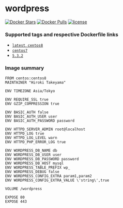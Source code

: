 # wordpress
[![Docker Stars](https://img.shields.io/docker/stars/takeyamajp/wordpress.svg)](https://hub.docker.com/r/takeyamajp/wordpress/)
[![Docker Pulls](https://img.shields.io/docker/pulls/takeyamajp/wordpress.svg)](https://hub.docker.com/r/takeyamajp/wordpress/)
[![license](https://img.shields.io/github/license/takeyamajp/docker-wordpress.svg)](https://github.com/takeyamajp/docker-wordpress/blob/master/LICENSE)

### Supported tags and respective Dockerfile links  
- [`latest`, `centos8`](https://github.com/takeyamajp/docker-wordpress/blob/master/centos8/Dockerfile)
- [`centos7`](https://github.com/takeyamajp/docker-wordpress/blob/master/centos7/Dockerfile)
- [`5.3.2`](https://github.com/takeyamajp/docker-wordpress/blob/master/5.3.2/Dockerfile)

### Image summary
    FROM centos:centos8  
    MAINTAINER "Hiroki Takeyama"
    
    ENV TIMEZONE Asia/Tokyo
    
    ENV REQUIRE_SSL true  
    ENV GZIP_COMPRESSION true
    
    ENV BASIC_AUTH false  
    ENV BASIC_AUTH_USER user  
    ENV BASIC_AUTH_PASSWORD password
    
    ENV HTTPD_SERVER_ADMIN root@localhost  
    ENV HTTPD_LOG true  
    ENV HTTPD_LOG_LEVEL warn  
    ENV HTTPD_PHP_ERROR_LOG true
    
    ENV WORDPRESS_DB_NAME db  
    ENV WORDPRESS_DB_USER user  
    ENV WORDPRESS_DB_PASSWORD password  
    ENV WORDPRESS_DB_HOST mysql  
    ENV WORDPRESS_TABLE_PREFIX wp_  
    ENV WORDPRESS_DEBUG false  
    ENV WORDPRESS_CONFIG_EXTRA param1,param2  
    ENV WORDPRESS_CONFIG_EXTRA_VALUE \'string\',true
    
    VOLUME /wordpress
    
    EXPOSE 80  
    EXPOSE 443
